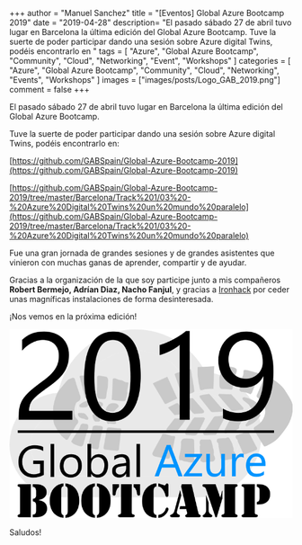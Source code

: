 +++
author = "Manuel Sanchez"
title = "[Eventos] Global Azure Bootcamp 2019"
date = "2019-04-28"
description= "El pasado sábado 27 de abril tuvo lugar en Barcelona la última edición del Global Azure Bootcamp. Tuve la suerte de poder participar dando una sesión sobre Azure digital Twins, podéis encontrarlo en "
tags = [
    "Azure", "Global Azure Bootcamp", "Community", "Cloud", "Networking", "Event", "Workshops"
]
categories = [
    "Azure", "Global Azure Bootcamp", "Community", "Cloud", "Networking", "Events", "Workshops"
]
images  = ["images/posts/Logo_GAB_2019.png"]
comment = false
+++

El pasado sábado 27 de abril tuvo lugar en Barcelona la última edición del Global Azure Bootcamp.

Tuve la suerte de poder participar dando una sesión sobre Azure digital Twins, podéis encontrarlo en:

[https://github.com/GABSpain/Global-Azure-Bootcamp-2019](https://github.com/GABSpain/Global-Azure-Bootcamp-2019)

[https://github.com/GABSpain/Global-Azure-Bootcamp-2019/tree/master/Barcelona/Track%201/03%20-%20Azure%20Digital%20Twins%20un%20mundo%20paralelo](https://github.com/GABSpain/Global-Azure-Bootcamp-2019/tree/master/Barcelona/Track%201/03%20-%20Azure%20Digital%20Twins%20un%20mundo%20paralelo)

Fue una gran jornada de grandes sesiones y de grandes asistentes que vinieron con muchas ganas de aprender, compartir y de ayudar.

Gracias a la organización de la que soy participe junto a mis compañeros **Robert Bermejo, Adrían Diaz, Nacho Fanjul**, y gracias a [Ironhack](https://www.ironhack.com/) por ceder unas magníficas instalaciones de forma desinteresada.

¡Nos vemos en la próxima edición!

![alt text](images/posts/Logo_GAB_2019.png "Logo GIB 2019")

Saludos!